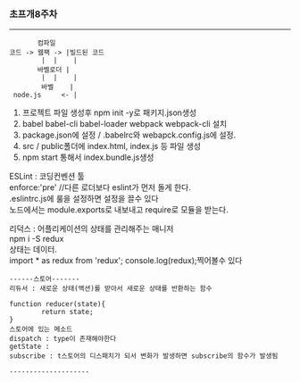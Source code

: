 ### 초프개8주차
---

```
       컴파일
코드 -> 웹팩 -> |빌드된 코드
        |  |    |
       바벨로더 |
        |  |    |
        바벨    |
 node.js     <- |
```
1. 프로젝트 파일 생성후 npm init -y로 패키지.json생성
2. babel babel-cli babel-loader webpack webpack-cli 설치
3. package.json에 설정 / .babelrc와 webapck.config.js에 설정.
4. src / public폴더에 index.html, index.js 등 파일 생성
5. npm start 통해서 index.bundle.js생성

ESLint : 코딩컨벤션 툴          
 enforce:'pre' //다른 로더보다 eslint가 먼저 돌게 한다.         
 .eslintrc.js에 룰을 설정하면 설정을 끌수 있다          
 노드에서는 module.exports로 내보내고 require로 모듈을 받는다.          

 리덕스 : 어플리케이션의 상태를 관리해주는 매니저             
 npm i -S redux         
 상태는 데이터.         
 import * as redux from 'redux';
console.log(redux);찍어볼수 있다                
```
------스토어-------
리듀서 : 새로운 상태(액션)를 받아서 새로운 상태를 반환하는 함수

function reducer(state){
        return state;
}
스토어에 있는 메소드
dispatch : type이 존재해야한다
getState : 
subscribe : t스토어의 디스패치가 되서 변화가 발생하면 subscribe의 함수가 발생됨

--------------------
```
